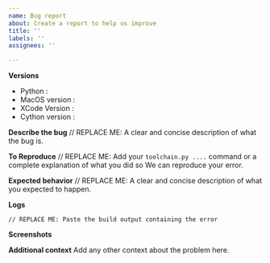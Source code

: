 ```yaml
---
name: Bug report
about: Create a report to help us improve
title: ''
labels: ''
assignees: ''

---
```


<!--
The issue tracker is a tool to address bugs.
Please use the Discord community or Stack Overflow for support questions,
more information at https://github.com/kivy/kivy-ios#support

Before opening a new issue, make sure you do the following:
    * check that your issue isn't already filed: https://github.com/kivy/kivy-ios/issues
    * prepare a short, runnable example that reproduces the issue
    * reproduce the problem with the latest development version (`master`)
    * double-check that the issue is indeed a bug and not a support request
    * please use backticks to format code or logs
-->

**Versions**

* Python :
* MacOS version :
* XCode Version :
* Cython version :

**Describe the bug**
// REPLACE ME: A clear and concise description of what the bug is.

**To Reproduce**
// REPLACE ME: Add your `toolchain.py ....` command or a complete explanation of what you did so We can reproduce your error.

**Expected behavior**
// REPLACE ME: A clear and concise description of what you expected to happen.

**Logs**
```
// REPLACE ME: Paste the build output containing the error
```

**Screenshots**
<!--
ONLY for XCode related errors, use the LOGS section for toolchain.py related problems!
 If applicable, add screenshots to help explain your problem.
-->

**Additional context**
Add any other context about the problem here.
